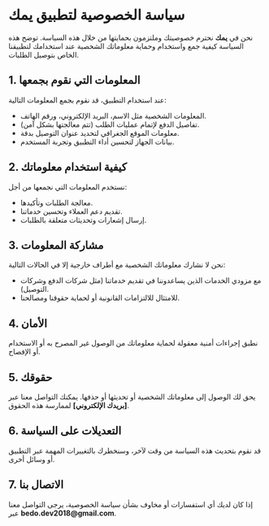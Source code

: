 <!DOCTYPE html>
<html lang="ar">
<head>
  <meta charset="UTF-8">
  <meta name="viewport" content="width=device-width, initial-scale=1.0">
  <title>سياسة الخصوصية</title>
</head>
<body>
  <h1> سياسة الخصوصية لتطبيق يمك</h1>
  
  <p>نحن في <strong>يمك</strong> نحترم خصوصيتك وملتزمون بحمايتها من خلال هذه السياسة. توضح هذه السياسة كيفية جمع واستخدام وحماية معلوماتك الشخصية عند استخدامك لتطبيقنا الخاص بتوصيل الطلبات.</p>

  <h2>1. المعلومات التي نقوم بجمعها</h2>
  <p>عند استخدام التطبيق، قد نقوم بجمع المعلومات التالية:</p>
  <ul>
    <li>المعلومات الشخصية مثل الاسم، البريد الإلكتروني، ورقم الهاتف.</li>
    <li>تفاصيل الدفع لإتمام عمليات الطلب (تتم معالجتها بشكل آمن).</li>
    <li>معلومات الموقع الجغرافي لتحديد عنوان التوصيل بدقة.</li>
    <li>بيانات الجهاز لتحسين أداء التطبيق وتجربة المستخدم.</li>
  </ul>

  <h2>2. كيفية استخدام معلوماتك</h2>
  <p>نستخدم المعلومات التي نجمعها من أجل:</p>
  <ul>
    <li>معالجة الطلبات وتأكيدها.</li>
    <li>تقديم دعم العملاء وتحسين خدماتنا.</li>
    <li>إرسال إشعارات وتحديثات متعلقة بالطلبات.</li>
  </ul>

  <h2>3. مشاركة المعلومات</h2>
  <p>نحن لا نشارك معلوماتك الشخصية مع أطراف خارجية إلا في الحالات التالية:</p>
  <ul>
    <li>مع مزودي الخدمات الذين يساعدوننا في تقديم خدماتنا (مثل شركات الدفع وشركات التوصيل).</li>
    <li>للامتثال للالتزامات القانونية أو لحماية حقوقنا ومصالحنا.</li>
  </ul>

  <h2>4. الأمان</h2>
  <p>نطبق إجراءات أمنية معقولة لحماية معلوماتك من الوصول غير المصرح به أو الاستخدام أو الإفصاح.</p>

  <h2>5. حقوقك</h2>
  <p>يحق لك الوصول إلى معلوماتك الشخصية أو تحديثها أو حذفها. يمكنك التواصل معنا عبر <strong>[بريدك الإلكتروني]</strong> لممارسة هذه الحقوق.</p>

  <h2>6. التعديلات على السياسة</h2>
  <p>قد نقوم بتحديث هذه السياسة من وقت لآخر، وسنخطرك بالتغييرات المهمة عبر التطبيق أو وسائل أخرى.</p>

  <h2>7. الاتصال بنا</h2>
  <p>إذا كان لديك أي استفسارات أو مخاوف بشأن سياسة الخصوصية، يرجى التواصل معنا عبر <strong>bedo.dev2018@gmail.com</strong>.</p>
  
</body>
</html>
